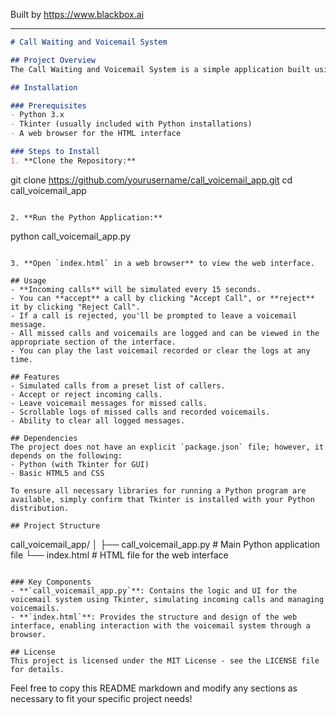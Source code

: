 
Built by https://www.blackbox.ai

---

```markdown
# Call Waiting and Voicemail System

## Project Overview
The Call Waiting and Voicemail System is a simple application built using Python's Tkinter library and HTML/CSS for the web interface. It simulates incoming calls, allows users to accept or reject calls, and facilitates leaving voicemails for missed calls. The application also logs missed calls and recorded voicemails for easy access.

## Installation

### Prerequisites
- Python 3.x
- Tkinter (usually included with Python installations)
- A web browser for the HTML interface

### Steps to Install
1. **Clone the Repository:**
   ```
   git clone https://github.com/yourusername/call_voicemail_app.git
   cd call_voicemail_app
   ```

2. **Run the Python Application:**
   ```
   python call_voicemail_app.py
   ```

3. **Open `index.html` in a web browser** to view the web interface.

## Usage
- **Incoming calls** will be simulated every 15 seconds.
- You can **accept** a call by clicking "Accept Call", or **reject** it by clicking "Reject Call".
- If a call is rejected, you'll be prompted to leave a voicemail message.
- All missed calls and voicemails are logged and can be viewed in the appropriate section of the interface.
- You can play the last voicemail recorded or clear the logs at any time.

## Features
- Simulated calls from a preset list of callers.
- Accept or reject incoming calls.
- Leave voicemail messages for missed calls.
- Scrollable logs of missed calls and recorded voicemails.
- Ability to clear all logged messages.

## Dependencies
The project does not have an explicit `package.json` file; however, it depends on the following:
- Python (with Tkinter for GUI)
- Basic HTML5 and CSS

To ensure all necessary libraries for running a Python program are available, simply confirm that Tkinter is installed with your Python distribution.

## Project Structure
```
call_voicemail_app/
│
├── call_voicemail_app.py        # Main Python application file
└── index.html                   # HTML file for the web interface
```

### Key Components
- **`call_voicemail_app.py`**: Contains the logic and UI for the voicemail system using Tkinter, simulating incoming calls and managing voicemails.
- **`index.html`**: Provides the structure and design of the web interface, enabling interaction with the voicemail system through a browser.

## License
This project is licensed under the MIT License - see the LICENSE file for details.
```

Feel free to copy this README markdown and modify any sections as necessary to fit your specific project needs!